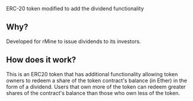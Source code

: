 ERC-20 token modified to add the dividend functionality

## Why?
Developed for rMine to issue dividends to its investors.

## How does it work?
This is an ERC20 token that has additional functionality allowing token owners to redeem a share of the token contract's balance (in Ether) in the form of a dividend. Users that own more of the token can redeem greater shares of the contract's balance than those who own less of the token.
